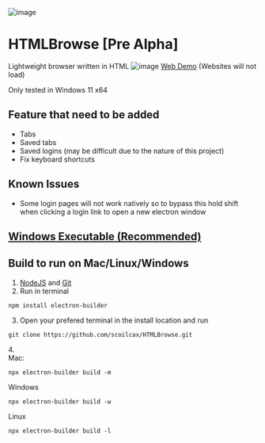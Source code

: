 ![image](https://github.com/scoilcax/HTMLBrowse/assets/102550814/5d54540a-0369-452e-a023-84a2c6d372e2)
# HTMLBrowse [Pre Alpha]
Lightweight browser written in HTML 
![image](https://github.com/scoilcax/HTMLBrowse/assets/102550814/2a2f528b-5397-4f8e-9b79-82954f5e5e55)
[Web Demo](https://scoilcax.github.io/HTMLBrowse/) (Websites will not load)

Only tested in Windows 11 x64
## Feature that need to be added
- Tabs
- Saved tabs
- Saved logins (may be difficult due to the nature of this project)
- Fix keyboard shortcuts

## Known Issues
- Some login pages will not work natively so to bypass this hold shift when clicking a login link to open a new electron window

## [Windows Executable (Recommended)](https://github.com/scoilcax/HTMLBrowse/releases)

  
## Build to run on Mac/Linux/Windows
1. [NodeJS](https://nodejs.org/en/download/package-manager) and [Git](https://git-scm.com/downloads)
1. Run in terminal
```
npm install electron-builder
``` 

3. Open your prefered terminal in the install location and run
```
git clone https://github.com/scoilcax/HTMLBrowse.git
```
4.<br>
Mac:
```
npx electron-builder build -m
```
Windows
```
npx electron-builder build -w
```
Linux
```
npx electron-builder build -l
```




